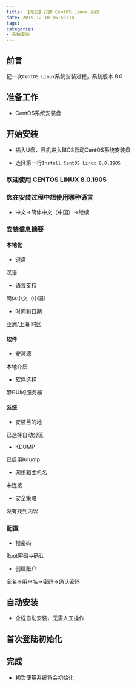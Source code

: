 ```yaml
---
title: 【笔记】安装 CentOS Linux 系统
date: 2019-12-10 16:59:10
tags:
categories:
- 系统安装
---
```


## 前言

记一次`CentOS Linux`系统安装过程，系统版本 8.0

<!-- more -->

## 准备工作

- CentOS系统安装盘

## 开始安装

- 插入U盘，开机进入BIOS启动CentOS系统安装盘

- 选择第一行`Install CentOS Linux 8.0.1905`

### 欢迎使用 CENTOS LINUX 8.0.1905

### 您在安装过程中想使用哪种语言

- 中文->简体中文（中国）->继续 

### 安装信息摘要

#### 本地化

- 键盘

汉语

- 语言支持

简体中文（中国）

- 时间和日期

亚洲/上海 时区

#### 软件

- 安装源

本地介质

- 软件选择

带GUI的服务器

#### 系统

- 安装目的地

已选择自动分区

- KDUMP

已启用Kdump

- 网络和主机名

未连接

- 安全策略

没有找到内容

### 配置

- 根密码

Root密码->确认

- 创建账户

全名->用户名->密码->确认密码

## 自动安装

- 全程自动安装，无需人工操作

## 首次登陆初始化

## 完成

- 初次使用系统将会初始化

